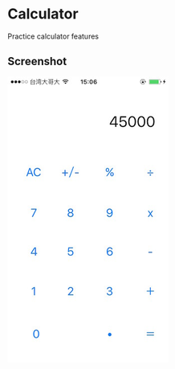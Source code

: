 # Calculator

Practice calculator features

Screenshot
-------------
![Xcode indent settings](Screenshot/calc.jpg)

